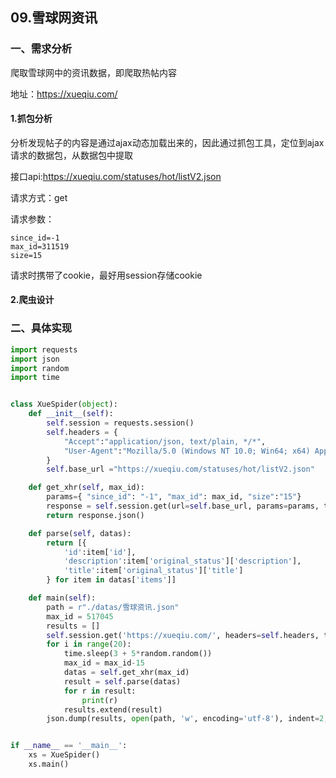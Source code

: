 ## 09.雪球网资讯

### 一、需求分析

爬取雪球网中的资讯数据，即爬取热帖内容

地址：https://xueqiu.com/

#### 1.抓包分析

分析发现帖子的内容是通过ajax动态加载出来的，因此通过抓包工具，定位到ajax请求的数据包，从数据包中提取

接口api:https://xueqiu.com/statuses/hot/listV2.json

请求方式：get

请求参数：

```
since_id=-1
max_id=311519
size=15
```

请求时携带了cookie，最好用session存储cookie

#### 2.爬虫设计

### 二、具体实现

```python
import requests
import json
import random
import time


class XueSpider(object):
    def __init__(self):
        self.session = requests.session()
        self.headers = {
            "Accept":"application/json, text/plain, */*",
            "User-Agent":"Mozilla/5.0 (Windows NT 10.0; Win64; x64) AppleWebKit/537.36 (KHTML, like Gecko) Chrome/114.0.0.0 Safari/537.36"
        }
        self.base_url ="https://xueqiu.com/statuses/hot/listV2.json"

    def get_xhr(self, max_id):
        params={ "since_id": "-1", "max_id": max_id, "size":"15"}
        response = self.session.get(url=self.base_url, params=params, timeout=10, headers=self.headers)
        return response.json()

    def parse(self, datas):
        return [{
            'id':item['id'],
            'description':item['original_status']['description'],
            'title':item['original_status']['title']
        } for item in datas['items']]

    def main(self):
        path = r"./datas/雪球资讯.json"
        max_id = 517045
        results = []
        self.session.get('https://xueqiu.com/', headers=self.headers, timeout=10)
        for i in range(20):
            time.sleep(3 + 5*random.random())
            max_id = max_id-15
            datas = self.get_xhr(max_id)
            result = self.parse(datas)
            for r in result:
                print(r)
            results.extend(result)
        json.dump(results, open(path, 'w', encoding='utf-8'), indent=2, ensure_ascii=False)


if __name__ == '__main__':
    xs = XueSpider()
    xs.main()

```

